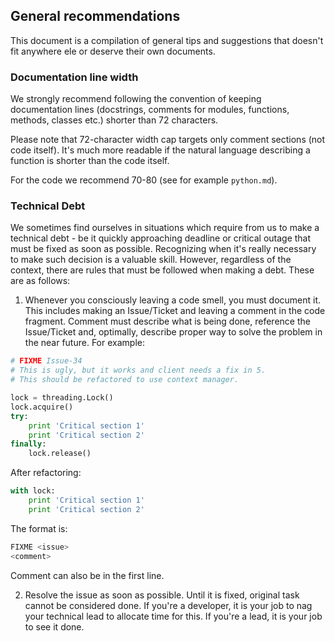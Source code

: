## General recommendations

This document is a compilation of general tips and suggestions that
doesn't fit anywhere ele or deserve their own documents.

### Documentation line width

We strongly recommend following the convention of keeping documentation lines
(docstrings, comments for modules, functions, methods, classes etc.) shorter
than 72 characters.

Please note that 72-character width cap targets only comment sections
(not code itself). It's much more readable if the natural language describing
a function is shorter than the code itself.

For the code we recommend 70-80 (see for example `python.md`).

### Technical Debt

We sometimes find ourselves in situations which require from us to make a
technical debt - be it quickly approaching deadline or critical outage that
must be fixed as soon as possible. Recognizing when it's really necessary to
make such decision is a valuable skill. However, regardless of the context,
there are rules that must be followed when making a debt. These are as follows:

1. Whenever you consciously leaving a code smell, you must document it. This
includes making an Issue/Ticket and leaving a comment in the code fragment.
Comment must describe what is being done, reference the Issue/Ticket and,
optimally, describe proper way to solve the problem in the near future.
For example:

```python
# FIXME Issue-34
# This is ugly, but it works and client needs a fix in 5.
# This should be refactored to use context manager.

lock = threading.Lock()
lock.acquire()
try:
    print 'Critical section 1'
    print 'Critical section 2'
finally:
    lock.release()
```

After refactoring:

```python
with lock:
    print 'Critical section 1'
    print 'Critical section 2'
```

The format is:

```python
FIXME <issue>
<comment>
```

Comment can also be in the first line.

2. Resolve the issue as soon as possible. Until it is fixed, original task
cannot be considered done. If you're a developer, it is your job to nag your
technical lead to allocate time for this. If you're a lead, it is your job
to see it done.
